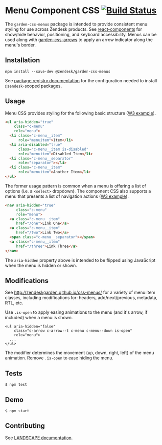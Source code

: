 # Menu Component CSS [![Build Status](https://travis-ci.com/zendeskgarden/css-menus.svg?token=dDt9s6smCMgz269xNbpz&branch=master)](https://travis-ci.com/zendeskgarden/css-menus)

The `garden-css-menus` package is intended to provide consistent menu
styling for use across Zendesk products. See
[react-components](http://garden.zendesk.com/react-components/#menu)
for show/hide behavior, positioning, and keyboard accessibility. Menus
can be used along with
[garden-css-arrows](http://garden.zendesk.com/css-arrows/) to apply an
arrow indicator along the menu's border.

## Installation

    npm install --save-dev @zendesk/garden-css-menus

See [package registry
documentation](https://github.com/zendeskgarden/LANDSCAPE/wiki/Package-Registry)
for the configuration needed to install `@zendesk`-scoped packages.

## Usage

Menu CSS provides styling for the following basic structure ([W3
example](https://www.w3.org/TR/wai-aria-practices-1.1/examples/menubar/menubar-2/menubar-2.html)).

```html
<ul aria-hidden="true"
    class="c-menu"
    role="menu">
  <li class="c-menu__item"
      role="menuitem">Item</li>
  <li aria-disabled="true"
      class="c-menu__item is-disabled"
      role="menuitem">Disabled Item</li>
  <li class="c-menu__separator"
      role="separator"></li>
  <li class="c-menu__item"
      role="menuitem">Another Item</li>
</ul>
```

The former usage pattern is common when a menu is offering a list of
options (i.e. a `<select>` dropdown). The component CSS also supports
a menu that presents a list of navigation actions ([W3
example](https://www.w3.org/TR/wai-aria-practices-1.1/examples/menubar/menubar-1/menubar-1.html)).


```html
<nav aria-hidden="true"
     class="c-menu"
     role="menu">
  <a class="c-menu__item"
     href="/one">Link One</a>
  <a class="c-menu__item"
     href="/two">Link Two</a>
  <span class="c-menu__separator"></span>
  <a class="c-menu__item"
     href="/three">Link Three</a>
</nav>
```

The `aria-hidden` property above is intended to be flipped using
JavaScript when the menu is hidden or shown.

## Modifications

See http://zendeskgarden.github.io/css-menus/ for a variety of menu item
classes, including modifications for: headers, add/next/previous,
metadata, RTL, etc.

Use `.is-open` to apply easing animations to the menu (and
it's arrow, if included) when a menu is shown.

```
<ul aria-hidden="false"
    class="c-arrow c-arrow--t c-menu c-menu--down is-open"
    role="menu">
  ...
</ul>
```

The modifier determines the movement (up, down, right, left) of the menu
animation. Remove `.is-open` to ease hiding the menu.

## Tests

    $ npm test

## Demo

    $ npm start

## Contributing

See [LANDSCAPE
documentation](https://github.com/zendeskgarden/LANDSCAPE/wiki/Contributing).

